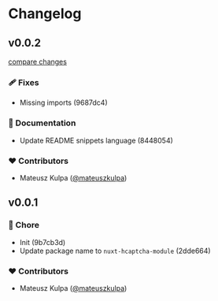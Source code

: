 # Changelog


## v0.0.2

[compare changes](https://undefined/undefined/compare/v0.0.1...v0.0.2)


### 🩹 Fixes

  - Missing imports (9687dc4)

### 📖 Documentation

  - Update README snippets language (8448054)

### ❤️  Contributors

- Mateusz Kulpa ([@mateuszkulpa](http://github.com/mateuszkulpa))

## v0.0.1


### 🏡 Chore

  - Init (9b7cb3d)
  - Update package name to `nuxt-hcaptcha-module` (2dde664)

### ❤️  Contributors

- Mateusz Kulpa ([@mateuszkulpa](http://github.com/mateuszkulpa))

